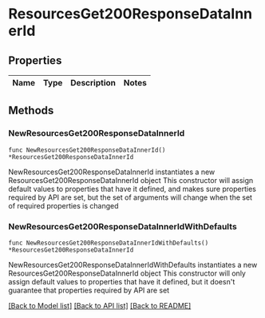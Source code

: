 # ResourcesGet200ResponseDataInnerId

## Properties

Name | Type | Description | Notes
------------ | ------------- | ------------- | -------------

## Methods

### NewResourcesGet200ResponseDataInnerId

`func NewResourcesGet200ResponseDataInnerId() *ResourcesGet200ResponseDataInnerId`

NewResourcesGet200ResponseDataInnerId instantiates a new ResourcesGet200ResponseDataInnerId object
This constructor will assign default values to properties that have it defined,
and makes sure properties required by API are set, but the set of arguments
will change when the set of required properties is changed

### NewResourcesGet200ResponseDataInnerIdWithDefaults

`func NewResourcesGet200ResponseDataInnerIdWithDefaults() *ResourcesGet200ResponseDataInnerId`

NewResourcesGet200ResponseDataInnerIdWithDefaults instantiates a new ResourcesGet200ResponseDataInnerId object
This constructor will only assign default values to properties that have it defined,
but it doesn't guarantee that properties required by API are set


[[Back to Model list]](../README.md#documentation-for-models) [[Back to API list]](../README.md#documentation-for-api-endpoints) [[Back to README]](../README.md)


